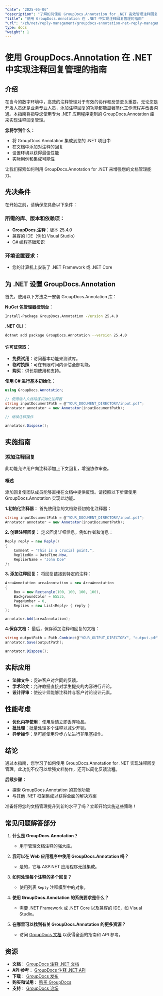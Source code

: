 ```yaml
---
"date": "2025-05-06"
"description": "了解如何使用 GroupDocs.Annotation for .NET 高效管理注释回复。本指南涵盖集成、添加回复以及实际用例。"
"title": "使用 GroupDocs.Annotation 在 .NET 中实现注释回复管理的指南"
"url": "/zh/net/reply-management/groupdocs-annotation-net-reply-management-guide/"
type: docs
"weight": 1
---
```


# 使用 GroupDocs.Annotation 在 .NET 中实现注释回复管理的指南

## 介绍

在当今的数字环境中，高效的注释管理对于有效的协作和反馈至关重要。无论您是开发人员还是业务专业人员，添加注释回复的功能都能显著简化工作流程并改善沟通。本指南将指导您使用专为 .NET 应用程序定制的 GroupDocs.Annotation 库来实现注释回复管理。

**您将学到什么：**
- 将 GroupDocs.Annotation 集成到您的 .NET 项目中
- 在文档中添加对注释的回复
- 设置环境以获得最佳性能
- 实际用例和集成可能性

让我们探索如何利用 GroupDocs.Annotation for .NET 来增强您的文档管理能力。

## 先决条件

在开始之前，请确保您具备以下条件：

### 所需的库、版本和依赖项：
- **GroupDocs.注释**：版本 25.4.0
- 兼容的 IDE（例如 Visual Studio）
- C# 编程基础知识

### 环境设置要求：
- 您的计算机上安装了 .NET Framework 或 .NET Core

## 为 .NET 设置 GroupDocs.Annotation

首先，使用以下方法之一安装 GroupDocs.Annotation 库：

**NuGet 包管理器控制台：**
```bash
Install-Package GroupDocs.Annotation -Version 25.4.0
```

**.NET CLI：**
```bash
dotnet add package GroupDocs.Annotation --version 25.4.0
```

#### 许可证获取：
- **免费试用**：访问基本功能来测试库。
- **临时执照**：可在有限时间内评估全部功能。
- **购买**：供长期使用和支持。

**使用 C# 进行基本初始化：**
```csharp
using GroupDocs.Annotation;

// 使用输入文档路径初始化注释器
string inputDocumentPath = @"YOUR_DOCUMENT_DIRECTORY/input.pdf";
Annotator annotator = new Annotator(inputDocumentPath);

// 继续注释操作

annotator.Dispose();
```

## 实施指南

### 添加注释回复

此功能允许用户向注释添加上下文回复，增强协作审查。

#### 概述
添加回复使团队成员能够直接在文档中提供反馈。请按照以下步骤使用 GroupDocs.Annotation 实现此功能。

**1.初始化注释器：**
首先使用您的文档路径初始化注释器：
```csharp
string inputDocumentPath = @"YOUR_DOCUMENT_DIRECTORY/input.pdf";
Annotator annotator = new Annotator(inputDocumentPath);
```

**2. 创建注释回复：**
定义回复详细信息，例如作者和消息：
```csharp
Reply reply = new Reply()
{
    Comment = "This is a crucial point.",
    RepliedOn = DateTime.Now,
    ReplierName = "John Doe"
};
```

**3. 添加注释回复：**
将回复链接到特定的注释：
```csharp
AreaAnnotation areaAnnotation = new AreaAnnotation
{
    Box = new Rectangle(100, 100, 100, 100),
    BackgroundColor = 65535,
    PageNumber = 0,
    Replies = new List<Reply> { reply }
};

annotator.Add(areaAnnotation);
```

**4.保存文档：**
最后，保存添加注释和回复的文档：
```csharp
string outputPath = Path.Combine(@"YOUR_OUTPUT_DIRECTORY", "output.pdf");
annotator.Save(outputPath);

annotator.Dispose();
```

## 实际应用

- **法律文件**：促进客户对合同的反馈。
- **学术论文**：允许教授直接对学生提交的内容进行评论。
- **设计评审**：使设计师能够注释并与客户讨论设计元素。

## 性能考虑

- **优化内存使用**：使用后请立即丢弃物品。
- **批处理**：批量处理多个注释以减少开销。
- **异步操作**：尽可能使用异步方法进行非阻塞操作。

## 结论

通过本指南，您学习了如何使用 GroupDocs.Annotation for .NET 实现注释回复管理。此功能不仅可以增强文档协作，还可以简化反馈流程。

**后续步骤：**
- 探索 GroupDocs.Annotation 的其他功能
- 与其他 .NET 框架集成以获得全面的解决方案

准备好将您的文档管理提升到新的水平了吗？立即开始实施这些策略！

## 常见问题解答部分

1. **什么是 GroupDocs.Annotation？**
   - 用于管理文档注释的强大库。

2. **我可以在 Web 应用程序中使用 GroupDocs.Annotation 吗？**
   - 是的，它与 ASP.NET 应用程序无缝集成。

3. **如何处理每个注释的多个回复？**
   - 使用列表 `Reply` 注释模型中的对象。

4. **使用 GroupDocs.Annotation 的系统要求是什么？**
   - 需要 .NET Framework 或 .NET Core 以及兼容的 IDE，如 Visual Studio。

5. **在哪里可以找到有关 GroupDocs.Annotation 的更多资源？**
   - 访问 [GroupDocs 文档](https://docs.groupdocs.com/annotation/net/) 以获得全面的指南和 API 参考。

## 资源

- **文档**： [GroupDocs 注释 .NET 文档](https://docs.groupdocs.com/annotation/net/)
- **API 参考**： [GroupDocs 注释 .NET API](https://reference.groupdocs.com/annotation/net/)
- **下载**： [GroupDocs 发布](https://releases.groupdocs.com/annotation/net/)
- **购买和试用**： [购买 GroupDocs](https://purchase.groupdocs.com/buy)
- **支持**： [GroupDocs 论坛](https://forum.groupdocs.com/c/annotation/)